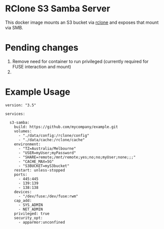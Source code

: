 # RClone S3 Samba Server
This docker image mounts an S3 bucket via [rclone](https://rclone.org) and exposes that mount via SMB.

# Pending changes
1. Remove need for container to run privileged (currently required for FUSE interaction and mount)
2. 

# Example Usage

```
version: "3.5"

services:

  s3-samba:
    build: https://github.com/mycompany/example.git
    volumes:
      - "./data/config:/rclone/config"
      - "./data/cache:/rclone/cache"
    environment:
      - "TZ=Australia/Melbourne"
      - "USER=myUser;myPassword"
      - "SHARE=remote;/mnt/remote;yes;no;no;myUser;none;;;"
      - "CACHE_MAX=5G"
      - "S3BUCKET=myS3bucket"
    restart: unless-stopped
    ports:
      - 445:445
      - 139:139
      - 138:138
    devices:
      - "/dev/fuse:/dev/fuse:rwm"
    cap_add:
      - SYS_ADMIN
      - NET_ADMIN
    privileged: true
    security_opt:
      - apparmor:unconfined
```